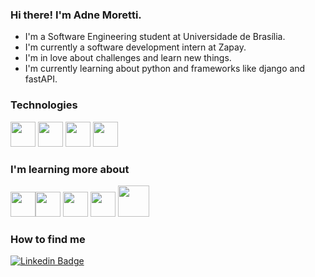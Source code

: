 ### Hi there! I'm Adne Moretti.
- I'm a Software Engineering student at Universidade de Brasília. 
- I'm currently a software development intern at Zapay.
- I'm in love about challenges and learn new things.
- I'm currently learning about python and frameworks like django and fastAPI.
### Technologies
 <img src="https://cdn.jsdelivr.net/gh/devicons/devicon/icons/git/git-original.svg" width="40" height="40"/>                                             <img src="https://cdn.jsdelivr.net/gh/devicons/devicon/icons/python/python-original.svg" width="40" height="40"/>                                                                                  <img src="https://cdn.jsdelivr.net/gh/devicons/devicon/icons/java/java-original.svg"  width="40" height="40"/>                     <img src="https://cdn.jsdelivr.net/gh/devicons/devicon/icons/c/c-original.svg" width="40" height="40"/>                                                                                                            
### I'm learning more about   
<img src="https://cdn.jsdelivr.net/gh/devicons/devicon/icons/postgresql/postgresql-original.svg" width="40" height="40"/><img src="https://cdn.jsdelivr.net/gh/devicons/devicon/icons/fastapi/fastapi-original.svg" width="40" height="40"/>                                         <img src="https://cdn.jsdelivr.net/gh/devicons/devicon/icons/django/django-plain.svg"  width="40" height="40"/>
<img src="https://cdn.jsdelivr.net/gh/devicons/devicon/icons/selenium/selenium-original.svg"  width="40" height="40"/>
<img src="https://cdn.jsdelivr.net/gh/devicons/devicon/icons/docker/docker-original.svg"  width="50" height="50"/>


### How to find me
[![Linkedin Badge](https://img.shields.io/badge/-Adne%20Moretti-6633cc?style=flat-circle&logo=Linkedin&logoColor=white&link=https://www.linkedin.com/in/adne-moretti-moreira-b4875b1b0/)](https://www.linkedin.com/in/adne-moretti-moreira-b4875b1b0/) 
